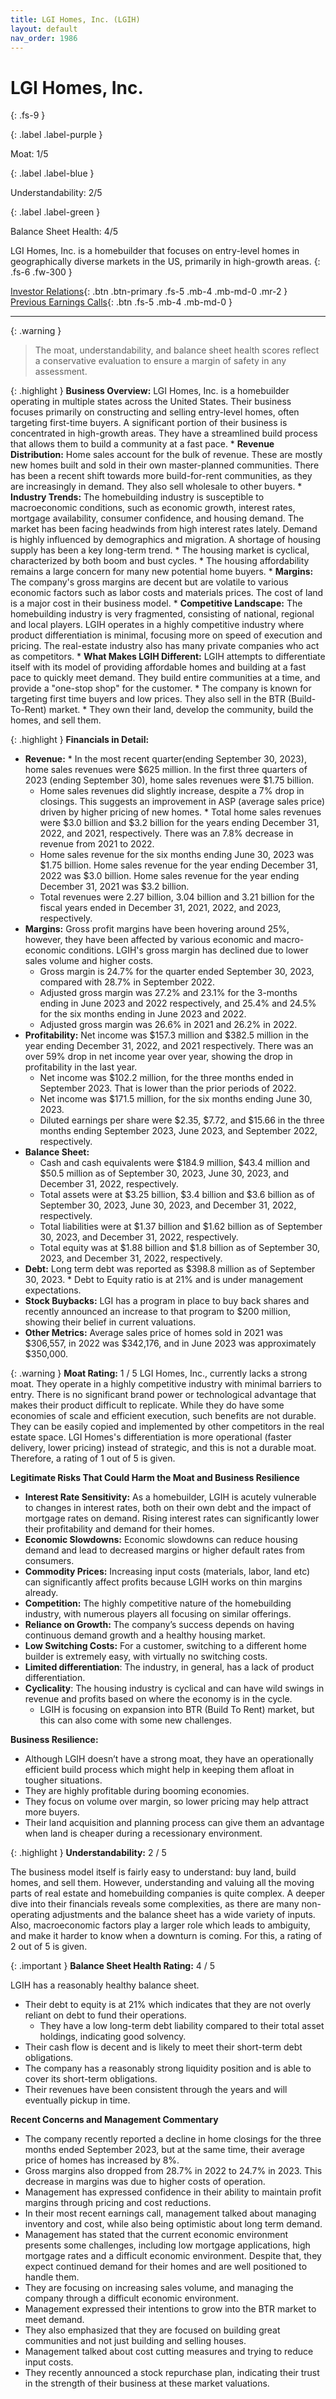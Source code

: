 ```yaml
---
title: LGI Homes, Inc. (LGIH)
layout: default
nav_order: 1986
---
```


# LGI Homes, Inc.
{: .fs-9 }

{: .label .label-purple }

Moat: 1/5

{: .label .label-blue }

Understandability: 2/5

{: .label .label-green }

Balance Sheet Health: 4/5

LGI Homes, Inc. is a homebuilder that focuses on entry-level homes in geographically diverse markets in the US, primarily in high-growth areas.
{: .fs-6 .fw-300 }

[Investor Relations](https://www.google.com/search?q=LGIH+investor+relations){: .btn .btn-primary .fs-5 .mb-4 .mb-md-0 .mr-2 }
[Previous Earnings Calls](https://discountingcashflows.com/company/LGIH/transcripts/){: .btn .fs-5 .mb-4 .mb-md-0 }

---

{: .warning }
>The moat, understandability, and balance sheet health scores reflect a conservative evaluation to ensure a margin of safety in any assessment.



{: .highlight }
**Business Overview:**
LGI Homes, Inc. is a homebuilder operating in multiple states across the United States. Their business focuses primarily on constructing and selling entry-level homes, often targeting first-time buyers. A significant portion of their business is concentrated in high-growth areas. They have a streamlined build process that allows them to build a community at a fast pace.
    *   **Revenue Distribution:** Home sales account for the bulk of revenue. These are mostly new homes built and sold in their own master-planned communities. There has been a recent shift towards more build-for-rent communities, as they are increasingly in demand. They also sell wholesale to other buyers.
    *   **Industry Trends:** The homebuilding industry is susceptible to macroeconomic conditions, such as economic growth, interest rates, mortgage availability, consumer confidence, and housing demand. The market has been facing headwinds from high interest rates lately. Demand is highly influenced by demographics and migration. A shortage of housing supply has been a key long-term trend.
        *   The housing market is cyclical, characterized by both boom and bust cycles.
        *   The housing affordability remains a large concern for many new potential home buyers. 
    *   **Margins:** The company's gross margins are decent but are volatile to various economic factors such as labor costs and materials prices. The cost of land is a major cost in their business model.
    *   **Competitive Landscape:** The homebuilding industry is very fragmented, consisting of national, regional and local players. LGIH operates in a highly competitive industry where product differentiation is minimal, focusing more on speed of execution and pricing. The real-estate industry also has many private companies who act as competitors. 
    *   **What Makes LGIH Different:** LGIH attempts to differentiate itself with its model of providing affordable homes and building at a fast pace to quickly meet demand. They build entire communities at a time, and provide a "one-stop shop" for the customer. 
    *   The company is known for targeting first time buyers and low prices. They also sell in the BTR (Build-To-Rent) market.
    *   They own their land, develop the community, build the homes, and sell them. 

{: .highlight }
**Financials in Detail:**
*    **Revenue:**
    *   In the most recent quarter(ending September 30, 2023), home sales revenues were $625 million. In the first three quarters of 2023 (ending September 30), home sales revenues were $1.75 billion.
        *   Home sales revenues did slightly increase, despite a 7% drop in closings. This suggests an improvement in ASP (average sales price) driven by higher pricing of new homes.
    *   Total home sales revenues were $3.0 billion and $3.2 billion for the years ending December 31, 2022, and 2021, respectively. There was an 7.8% decrease in revenue from 2021 to 2022.
        *  Home sales revenue for the six months ending June 30, 2023 was $1.75 billion. Home sales revenue for the year ending December 31, 2022 was $3.0 billion. Home sales revenue for the year ending December 31, 2021 was $3.2 billion.
     *  Total revenues were 2.27 billion, 3.04 billion and 3.21 billion for the fiscal years ended in December 31, 2021, 2022, and 2023, respectively. 
*   **Margins:** Gross profit margins have been hovering around 25%, however, they have been affected by various economic and macro-economic conditions. LGIH's gross margin has declined due to lower sales volume and higher costs.
    *   Gross margin is 24.7% for the quarter ended September 30, 2023, compared with 28.7% in September 2022.
    *   Adjusted gross margin was 27.2% and 23.1% for the 3-months ending in June 2023 and 2022 respectively, and 25.4% and 24.5% for the six months ending in June 2023 and 2022.
    *   Adjusted gross margin was 26.6% in 2021 and 26.2% in 2022.
*   **Profitability:**  Net income was $157.3 million and $382.5 million in the year ending December 31, 2022, and 2021 respectively. There was an over 59% drop in net income year over year, showing the drop in profitability in the last year.
    *   Net income was $102.2 million, for the three months ended in September 2023. That is lower than the prior periods of 2022. 
    *   Net income was $171.5 million, for the six months ending June 30, 2023. 
    *  Diluted earnings per share were $2.35, $7.72, and $15.66 in the three months ending September 2023, June 2023, and September 2022, respectively.
*   **Balance Sheet:**
    *   Cash and cash equivalents were $184.9 million, $43.4 million and $50.5 million as of September 30, 2023, June 30, 2023, and December 31, 2022, respectively.
    *   Total assets were at $3.25 billion, $3.4 billion and $3.6 billion as of September 30, 2023, June 30, 2023, and December 31, 2022, respectively.
    *  Total liabilities were at $1.37 billion and $1.62 billion as of September 30, 2023, and December 31, 2022, respectively. 
    *   Total equity was at $1.88 billion and $1.8 billion as of September 30, 2023, and December 31, 2022, respectively.
 *   **Debt:** Long term debt was reported as $398.8 million as of September 30, 2023.
    *   Debt to Equity ratio is at 21% and is under management expectations.
*   **Stock Buybacks:** LGI has a program in place to buy back shares and recently announced an increase to that program to $200 million, showing their belief in current valuations.
 *  **Other Metrics:** Average sales price of homes sold in 2021 was $306,557, in 2022 was $342,176, and in June 2023 was approximately $350,000. 

{: .warning }
**Moat Rating:** 1 / 5
LGI Homes, Inc., currently lacks a strong moat. They operate in a highly competitive industry with minimal barriers to entry. There is no significant brand power or technological advantage that makes their product difficult to replicate. While they do have some economies of scale and efficient execution, such benefits are not durable. They can be easily copied and implemented by other competitors in the real estate space. LGI Homes's differentiation is more operational (faster delivery, lower pricing) instead of strategic, and this is not a durable moat. Therefore, a rating of 1 out of 5 is given.

**Legitimate Risks That Could Harm the Moat and Business Resilience**
*   **Interest Rate Sensitivity:** As a homebuilder, LGIH is acutely vulnerable to changes in interest rates, both on their own debt and the impact of mortgage rates on demand. Rising interest rates can significantly lower their profitability and demand for their homes.
*   **Economic Slowdowns:** Economic slowdowns can reduce housing demand and lead to decreased margins or higher default rates from consumers. 
*   **Commodity Prices:** Increasing input costs (materials, labor, land etc) can significantly affect profits because LGIH works on thin margins already.
*   **Competition:** The highly competitive nature of the homebuilding industry, with numerous players all focusing on similar offerings.
*   **Reliance on Growth:** The company’s success depends on having continuous demand growth and a healthy housing market.
*   **Low Switching Costs:** For a customer, switching to a different home builder is extremely easy, with virtually no switching costs.
*   **Limited differentiation**: The industry, in general, has a lack of product differentiation.
*  **Cyclicality**: The housing industry is cyclical and can have wild swings in revenue and profits based on where the economy is in the cycle.
    * LGIH is focusing on expansion into BTR (Build To Rent) market, but this can also come with some new challenges.

**Business Resilience:**
*   Although LGIH doesn’t have a strong moat, they have an operationally efficient build process which might help in keeping them afloat in tougher situations.
*   They are highly profitable during booming economies.
*   They focus on volume over margin, so lower pricing may help attract more buyers.
*   Their land acquisition and planning process can give them an advantage when land is cheaper during a recessionary environment.

{: .highlight }
**Understandability:** 2 / 5

The business model itself is fairly easy to understand: buy land, build homes, and sell them. However, understanding and valuing all the moving parts of real estate and homebuilding companies is quite complex.  A deeper dive into their financials reveals some complexities, as there are many non-operating adjustments and the balance sheet has a wide variety of inputs. Also, macroeconomic factors play a larger role which leads to ambiguity, and make it harder to know when a downturn is coming. For this, a rating of 2 out of 5 is given. 

{: .important }
**Balance Sheet Health Rating:** 4 / 5

LGIH has a reasonably healthy balance sheet. 
*   Their debt to equity is at 21% which indicates that they are not overly reliant on debt to fund their operations. 
    *   They have a low long-term debt liability compared to their total asset holdings, indicating good solvency. 
*   Their cash flow is decent and is likely to meet their short-term debt obligations.
*   The company has a reasonably strong liquidity position and is able to cover its short-term obligations.
 *   Their revenues have been consistent through the years and will eventually pickup in time.

**Recent Concerns and Management Commentary**
*   The company recently reported a decline in home closings for the three months ended September 2023, but at the same time, their average price of homes has increased by 8%. 
*   Gross margins also dropped from 28.7% in 2022 to 24.7% in 2023. This decrease in margins was due to higher costs of operation.
*   Management has expressed confidence in their ability to maintain profit margins through pricing and cost reductions.
*  In their most recent earnings call, management talked about managing inventory and cost, while also being optimistic about long term demand.
*  Management has stated that the current economic environment presents some challenges, including low mortgage applications, high mortgage rates and a difficult economic environment. Despite that, they expect continued demand for their homes and are well positioned to handle them.
*  They are focusing on increasing sales volume, and managing the company through a difficult economic environment.
*  Management expressed their intentions to grow into the BTR market to meet demand.
*  They also emphasized that they are focused on building great communities and not just building and selling houses.
* Management talked about cost cutting measures and trying to reduce input costs.
* They recently announced a stock repurchase plan, indicating their trust in the strength of their business at these market valuations.
